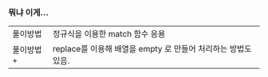 ### 뭐냐 이게...

<table class="table">
  <tbody>
     <tr>
      <td>풀이방법</td>
      <td>정규식을 이용한 match 함수 응용</td>
    </tr>
    <tr>
      <td>풀이방법+</td>
      <td>replace를 이용해 배열을 empty 로 만들어 처리하는 방법도 있음.</td>
    </tr>
  </tbody>
</table>

